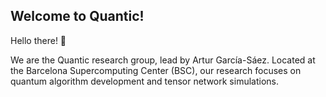 ## Welcome to Quantic!

Hello there! 👋

We are the Quantic research group, lead by Artur García-Sáez. Located at the Barcelona Supercomputing Center (BSC), our research focuses on
quantum algorithm development and tensor network simulations.
